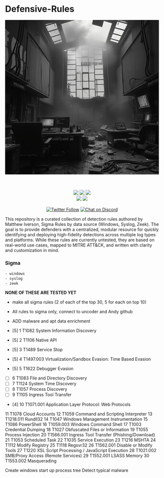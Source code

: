 # Defensive-Rules

<p align="center">
  <img src="https://github.com/Infinit3i/Defensive-Rules/blob/4b512a47b36fd47ab62d20a30582fd2f5c090aef/Assets/Images/detections_cover_image.jpeg?raw=true" alt="Detections Cover" />
</p>

<p align="center">
  <br><br>
    <a title="Hits" target="_blank" href="https://github.com/infinit3i/Defensive-Rules"><img src="https://hits.b3log.org/infinit3i/Defensive-Rules.svg"></a>
    <a href="https://github.com/infinit3i/Defensive-Rules/releases"><img src="https://img.shields.io/github/downloads/infinit3i/Defensive-Rules/total.svg"></a>
    <a title="GitHub Pull Requests" target="_blank" href="https://github.com/infinit3i/Defensive-Rules/pulls"><img src="https://img.shields.io/github/issues-pr-closed/infinit3i/Defensive-Rules.svg?style=flat-square&color=FF9966"></a>
  <br>
    <a title="GitHub Commits" target="_blank" href="https://github.com/infinit3i/Defensive-Rules/commits/master"><img src="https://img.shields.io/github/commit-activity/m/infinit3i/Defensive-Rules.svg?style=flat-square"></a>
    <a title="Last Commit" target="_blank" href="https://github.com/infinit3i/Defensive-Rules/commits/master"><img src="https://img.shields.io/github/last-commit/infinit3i/Defensive-Rules.svg?style=flat-square&color=FF9900"></a>
  <br><br>
    <a title="Twitter" target="_blank" href="https://x.com/infinit3i"><img alt="Twitter Follow" src="https://img.shields.io/twitter/follow/b3logos?label=Follow&style=social"></a>
    <a title="Discord" target="_blank" href="https://discord.gg/rzSTrk39yE"><img alt="Chat on Discord" src="https://img.shields.io/discord/805844406920806440?label=Discord&logo=Discord&style=social"></a>
</p>


This repository is a curated collection of detection rules authored by Matthew Iverson, Sigma Rules by data source (Windows, Syslog, Zeek). The goal is to provide defenders with a centralized, modular resource for quickly identifying and deploying high-fidelity detections across multiple log types and platforms. While these rules are currently untested, they are based on real-world use cases, mapped to MITRE ATT&CK, and written with clarity and customization in mind.

### Sigma
    - windows
    - syslog
    - zeek

**NONE OF THESE ARE TESTED YET**

- make all sigma rules (2 of each of the top 30, 5 for each on top 10)
- All rules to sigma only, connect to uncoder and Andy github
- ADD malware and apt data enrichment



- [5] 1	T1082	System Information Discovery
- [5] 2	T1106	Native API
- [5] 3	T1489	Service Stop
- [5] 4	T1497.003	Virtualization/Sandbox Evasion: Time Based Evasion
- [5] 5	T1622	Debugger Evasion
- [ ] 6	T1083	File and Directory Discovery
- [ ] 7	T1124	System Time Discovery
- [ ] 8	T1057	Process Discovery
- [ ] 9	T1105	Ingress Tool Transfer
- [4] 10	T1071.001	Application Layer Protocol: Web Protocols

11	T1078	Cloud Accounts
12	T1059	Command and Scripting Interpreter
13	T1218.011	Rundll32
14	T1047	Windows Management Instrumentation
15	T1086	PowerShell
16	T1059.003	Windows Command Shell
17	T1003	Credential Dumping
18	T1027	Obfuscated Files or Information
19	T1055	Process Injection
20	T1566.001	Ingress Tool Transfer (Phishing/Download)
21	T1053	Scheduled Task
22	T1035	Service Execution
23	T1216	MSHTA
24	T1112	Modify Registry
25	T1118	Regsvr32
26	T1562.001	Disable or Modify Tools
27	T1220	XSL Script Processing / JavaScript Execution
28	T1021.002	SMB/Proxy Access (Remote Services)
29	T1552.001	LSASS Memory
30	T1553.002	Masquerading

Create windows start up process tree
Detect typical malware